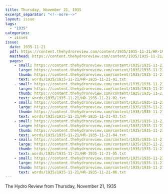```yaml
---
title: Thursday, November 21, 1935
excerpt_separator: "<!--more-->"
layout: issue
tags:
  - "1935"
categories:
  - issues
issue:
  date: 1935-11-21
  pdf: https://content.thehydroreview.com/content/1935/1935-11-21/HR-1935-11-21.pdf
  masthead: https://content.thehydroreview.com/content/1935/1935-11-21/masthead/HR-1935-11-21.jpg
  pages:
    - small: https://content.thehydroreview.com/content/1935/1935-11-21/small/HR-1935-11-21-01.jpg
      large: https://content.thehydroreview.com/content/1935/1935-11-21/large/HR-1935-11-21-01.jpg
      thumb: https://content.thehydroreview.com/content/1935/1935-11-21/thumbnails/HR-1935-11-21-01.jpg
      text: words/1935/1935-11-21/HR-1935-11-21-01.txt
    - small: https://content.thehydroreview.com/content/1935/1935-11-21/small/HR-1935-11-21-02.jpg
      large: https://content.thehydroreview.com/content/1935/1935-11-21/large/HR-1935-11-21-02.jpg
      thumb: https://content.thehydroreview.com/content/1935/1935-11-21/thumbnails/HR-1935-11-21-02.jpg
      text: words/1935/1935-11-21/HR-1935-11-21-02.txt
    - small: https://content.thehydroreview.com/content/1935/1935-11-21/small/HR-1935-11-21-03.jpg
      large: https://content.thehydroreview.com/content/1935/1935-11-21/large/HR-1935-11-21-03.jpg
      thumb: https://content.thehydroreview.com/content/1935/1935-11-21/thumbnails/HR-1935-11-21-03.jpg
      text: words/1935/1935-11-21/HR-1935-11-21-03.txt
    - small: https://content.thehydroreview.com/content/1935/1935-11-21/small/HR-1935-11-21-04.jpg
      large: https://content.thehydroreview.com/content/1935/1935-11-21/large/HR-1935-11-21-04.jpg
      thumb: https://content.thehydroreview.com/content/1935/1935-11-21/thumbnails/HR-1935-11-21-04.jpg
      text: words/1935/1935-11-21/HR-1935-11-21-04.txt
    - small: https://content.thehydroreview.com/content/1935/1935-11-21/small/HR-1935-11-21-05.jpg
      large: https://content.thehydroreview.com/content/1935/1935-11-21/large/HR-1935-11-21-05.jpg
      thumb: https://content.thehydroreview.com/content/1935/1935-11-21/thumbnails/HR-1935-11-21-05.jpg
      text: words/1935/1935-11-21/HR-1935-11-21-05.txt
    - small: https://content.thehydroreview.com/content/1935/1935-11-21/small/HR-1935-11-21-06.jpg
      large: https://content.thehydroreview.com/content/1935/1935-11-21/large/HR-1935-11-21-06.jpg
      thumb: https://content.thehydroreview.com/content/1935/1935-11-21/thumbnails/HR-1935-11-21-06.jpg
      text: words/1935/1935-11-21/HR-1935-11-21-06.txt
---
```


The Hydro Review from Thursday, November 21, 1935

<!--more-->

